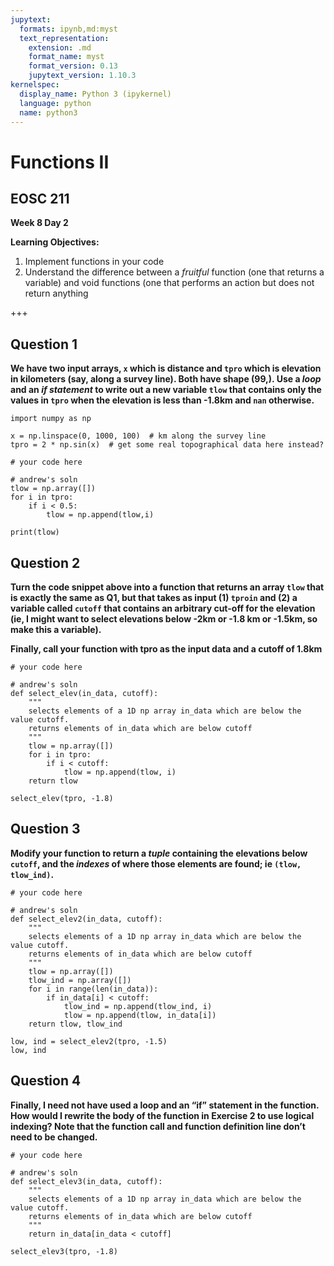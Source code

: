 ```yaml
---
jupytext:
  formats: ipynb,md:myst
  text_representation:
    extension: .md
    format_name: myst
    format_version: 0.13
    jupytext_version: 1.10.3
kernelspec:
  display_name: Python 3 (ipykernel)
  language: python
  name: python3
---
```


# Functions II

## EOSC 211

**Week 8 Day 2**

**Learning Objectives:**  
1. Implement functions in your code
2. Understand the difference between a *fruitful* function (one that returns a variable) and void functions (one that performs an action but does not return anything

+++

## Question 1

**We have two input arrays, `x` which is distance and `tpro` which is elevation in kilometers (say, along a survey line). Both have shape (99,). Use a *loop* and an *if statement* to write out a new variable `tlow` that contains only the values in `tpro` when the elevation is less than -1.8km and `nan` otherwise.**

```{code-cell} ipython3
import numpy as np

x = np.linspace(0, 1000, 100)  # km along the survey line
tpro = 2 * np.sin(x)  # get some real topographical data here instead?

# your code here
```

```{code-cell} ipython3
# andrew's soln
tlow = np.array([])
for i in tpro:
    if i < 0.5:
        tlow = np.append(tlow,i)

print(tlow)
```

## Question 2

**Turn the code snippet above into a function that returns an array `tlow` that is exactly the same as Q1, but that takes as input (1) `tproin` and (2) a variable called `cutoff` that contains an arbitrary cut-off for the elevation  (ie, I might want to select elevations below -2km or -1.8 km or -1.5km, so make this a variable).**

**Finally, call your function with tpro as the input data and a cutoff of 1.8km**

```{code-cell} ipython3
# your code here
```

```{code-cell} ipython3
# andrew's soln
def select_elev(in_data, cutoff):
    """
    selects elements of a 1D np array in_data which are below the value cutoff.
    returns elements of in_data which are below cutoff
    """
    tlow = np.array([])
    for i in tpro:
        if i < cutoff:
            tlow = np.append(tlow, i)
    return tlow

select_elev(tpro, -1.8)
```

## Question 3

**Modify your function to return a *tuple* containing the elevations below `cutoff`, and the *indexes* of where those elements are found; ie `(tlow, tlow_ind)`.**

```{code-cell} ipython3
# your code here
```

```{code-cell} ipython3
# andrew's soln
def select_elev2(in_data, cutoff):
    """
    selects elements of a 1D np array in_data which are below the value cutoff.
    returns elements of in_data which are below cutoff
    """
    tlow = np.array([])
    tlow_ind = np.array([])
    for i in range(len(in_data)):
        if in_data[i] < cutoff: 
            tlow_ind = np.append(tlow_ind, i)
            tlow = np.append(tlow, in_data[i])
    return tlow, tlow_ind

low, ind = select_elev2(tpro, -1.5)
low, ind
```

## Question 4

**Finally, I need not have used a loop and an “if” statement in the function.  How would I rewrite the body of the function in Exercise 2 to use logical indexing?  Note that the function call and function definition line don’t need to be changed.**

```{code-cell} ipython3
# your code here
```

```{code-cell} ipython3
# andrew's soln
def select_elev3(in_data, cutoff):
    """
    selects elements of a 1D np array in_data which are below the value cutoff.
    returns elements of in_data which are below cutoff
    """
    return in_data[in_data < cutoff]
    
select_elev3(tpro, -1.8)
```

```{code-cell} ipython3

```
